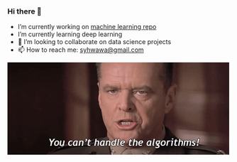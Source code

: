 ### Hi there 👋

- I’m currently working on [machine learning repo](https://github.com/syhwawa/Machine_Learning)
- I’m currently learning deep learning
- 👯 I’m looking to collaborate on data science projects
- 📫 How to reach me: syhwawa@gmail.com

![](https://github.com/syhwawa/syhwawa/blob/main/giphy.gif)
